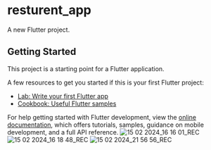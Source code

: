 # resturent_app

A new Flutter project.

## Getting Started

This project is a starting point for a Flutter application.

A few resources to get you started if this is your first Flutter project:

- [Lab: Write your first Flutter app](https://docs.flutter.dev/get-started/codelab)
- [Cookbook: Useful Flutter samples](https://docs.flutter.dev/cookbook)

For help getting started with Flutter development, view the
[online documentation](https://docs.flutter.dev/), which offers tutorials,
samples, guidance on mobile development, and a full API reference.
![15 02 2024_16 16 01_REC](https://github.com/shahadat-coder/Restaurant-App/assets/112892447/38a2f7ab-03e4-4de8-aa10-cc68f5de210c)
![15 02 2024_16 18 48_REC](https://github.com/shahadat-coder/Restaurant-App/assets/112892447/f44dc008-de1f-4d8b-9533-fbf1d4f21147)
![15 02 2024_21 56 56_REC](https://github.com/shahadat-coder/Restaurant-App/assets/112892447/d592f7b0-6cec-41b1-a010-5707e840b1bb)
